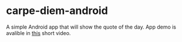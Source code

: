 # carpe-diem-android
A simple Android app that will show the quote of the day. App demo is avalible in [this](https://youtu.be/y2Wb_QKMkX4) short video.

